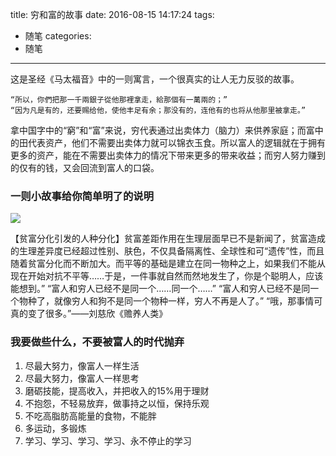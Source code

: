 title: 穷和富的故事
date: 2016-08-15 14:17:24
tags:
- 随笔
categories:
- 随笔
---

这是圣经《马太福音》中的一则寓言，一个很真实的让人无力反驳的故事。

    “所以，你們把那一千兩銀子從他那裡拿走，給那個有一萬兩的；”
    “因为凡是有的，还要赐给他，使他丰足有余；那没有的，连他有的也将从他那里被拿走。”
拿中国字中的“窮”和“富”来说，穷代表通过出卖体力（脑力）来供养家庭；而富中的田代表资产，他们不需要出卖体力就可以锦衣玉食。所以富人的逻辑就在于拥有更多的资产，能在不需要出卖体力的情况下带来更多的带来收益；而穷人努力赚到的仅有的钱，又会回流到富人的口袋。

### 一则小故事给你简单明了的说明
![](/images/2016/poor_and_rich.png) 

【贫富分化引发的人种分化】贫富差距作用在生理层面早已不是新闻了，贫富造成的生理差异度已经超过性别、肤色，不仅具备隔离性、全球性和可“遗传”性，而且随着贫富分化而不断加大。而平等的基础是建立在同一物种之上，如果我们不能从现在开始对抗不平等……于是，一件事就自然而然地发生了，你是个聪明人，应该能想到。” 
“富人和穷人已经不是同一个……同一个……” 
“富人和穷人已经不是同一个物种了，就像穷人和狗不是同一个物种一样，穷人不再是人了。” 
“哦，那事情可真的变了很多。”——刘慈欣《赡养人类》

### 我要做些什么，不要被富人的时代抛弃
1. 尽最大努力，像富人一样生活
2. 尽最大努力，像富人一样思考
3. 磨砺技能，提高收入，并把收入的15%用于理财
4. 不抱怨，不轻易放弃，做事持之以恒，保持乐观
5. 不吃高脂肪高能量的食物，不能胖
6. 多运动，多锻炼
6. 学习、学习、学习、学习、永不停止的学习
    

    


